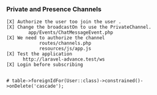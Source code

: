 ### Private and Presence Channels
    [X] Authorize the user too join the user .
    [X] Change the broadcastOn to use the PrivateChannel.
            app/Events/ChatMessageEvent.php
    [X] We need to authorize the channel
                routes/channels.php
                resources/js/app.js
    [X] Test the application
          http://laravel-advance.test/ws
    [X] Login before subscribing 


    # table->foreignIdFor(User::class)->constrained()->onDelete('cascade');
